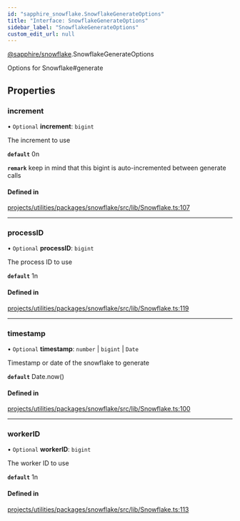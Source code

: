 ```yaml
---
id: "sapphire_snowflake.SnowflakeGenerateOptions"
title: "Interface: SnowflakeGenerateOptions"
sidebar_label: "SnowflakeGenerateOptions"
custom_edit_url: null
---
```


[@sapphire/snowflake](../modules/sapphire_snowflake).SnowflakeGenerateOptions

Options for Snowflake#generate

## Properties

### increment

• `Optional` **increment**: `bigint`

The increment to use

**`default`** 0n

**`remark`** keep in mind that this bigint is auto-incremented between generate calls

#### Defined in

[projects/utilities/packages/snowflake/src/lib/Snowflake.ts:107](https://github.com/sapphiredev/utilities/blob/8a451b58/packages/snowflake/src/lib/Snowflake.ts#L107)

___

### processID

• `Optional` **processID**: `bigint`

The process ID to use

**`default`** 1n

#### Defined in

[projects/utilities/packages/snowflake/src/lib/Snowflake.ts:119](https://github.com/sapphiredev/utilities/blob/8a451b58/packages/snowflake/src/lib/Snowflake.ts#L119)

___

### timestamp

• `Optional` **timestamp**: `number` \| `bigint` \| `Date`

Timestamp or date of the snowflake to generate

**`default`** Date.now()

#### Defined in

[projects/utilities/packages/snowflake/src/lib/Snowflake.ts:100](https://github.com/sapphiredev/utilities/blob/8a451b58/packages/snowflake/src/lib/Snowflake.ts#L100)

___

### workerID

• `Optional` **workerID**: `bigint`

The worker ID to use

**`default`** 1n

#### Defined in

[projects/utilities/packages/snowflake/src/lib/Snowflake.ts:113](https://github.com/sapphiredev/utilities/blob/8a451b58/packages/snowflake/src/lib/Snowflake.ts#L113)
